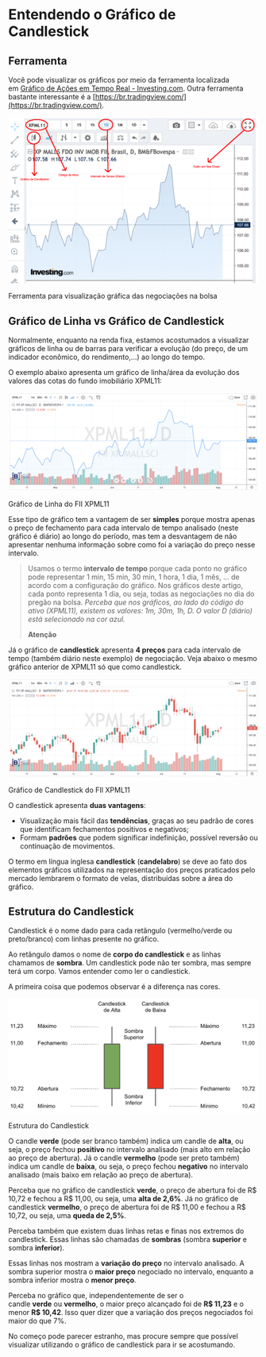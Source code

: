 # Entendendo o Gráfico de Candlestick

## Ferramenta

Você pode visualizar os gráficos por meio da ferramenta localizada em [Gráfico de Ações em Tempo Real - Investing.com](https://br.investing.com/charts/stocks-charts). Outra ferramenta bastante interessante é a [https://br.tradingview.com/](https://br.tradingview.com/).

![](https://github.com/jppreti/documents/blob/main/investimento/images/Ferramenta-Grafica.png?fit=750%2C501)

Ferramenta para visualização gráfica das negociações na bolsa

## Gráfico de Linha vs Gráfico de Candlestick

Normalmente, enquanto na renda fixa, estamos acostumados a visualizar gráficos de linha ou de barras para verificar a evolução (do preço, de um indicador econômico, do rendimento,…) ao longo do tempo.

O exemplo abaixo apresenta um gráfico de linha/área da evolução dos valores das cotas do fundo imobiliário XPML11:

![](https://github.com/jppreti/documents/blob/main/investimento/images/XPML11.png?fit=750%2C298)

Gráfico de Linha do FII XPML11

Esse tipo de gráfico tem a vantagem de ser **simples** porque mostra apenas o preço de fechamento para cada intervalo de tempo analisado (neste gráfico é diário) ao longo do período, mas tem a desvantagem de não apresentar nenhuma informação sobre como foi a variação do preço nesse intervalo.

> Usamos o termo **intervalo de tempo** porque cada ponto no gráfico pode representar 1 min, 15 min, 30 min, 1 hora, 1 dia, 1 mês, … de acordo com a configuração do gráfico. Nos gráficos deste artigo, cada ponto representa 1 dia, ou seja, todas as negociações no dia do pregão na bolsa. *Perceba que nos gráficos, ao lado do código do ativo (XPML11), existem os valores: 1m, 30m, 1h, D. O valor D (diário) está selecionado na cor azul.*
> 
> **Atenção**

Já o gráfico de **candlestick** apresenta **4 preços** para cada intervalo de tempo (também diário neste exemplo) de negociação. Veja abaixo o mesmo gráfico anterior de XPML11 só que como candlestick.

![](https://github.com/jppreti/documents/blob/main/investimento/images/XPML11Candle.png?fit=750%2C297)

Gráfico de Candlestick do FII XPML11

O candlestick apresenta **duas vantagens**:

- Visualização mais fácil das **tendências**, graças ao seu padrão de cores que identificam fechamentos positivos e negativos;
- Formam **padrões** que podem significar indefinição, possível reversão ou continuação de movimentos.

O termo em língua inglesa **candlestick** (**candelabro**) se deve ao fato dos elementos gráficos utilizados na representação dos preços praticados pelo mercado lembrarem o formato de velas, distribuídas sobre a área do gráfico.

## Estrutura do Candlestick

Candlestick é o nome dado para cada retângulo (vermelho/verde ou preto/branco) com linhas presente no gráfico.

Ao retângulo damos o nome de **corpo do candlestick** e as linhas chamamos de **sombra**. Um candlestick pode não ter sombra, mas sempre terá um corpo. Vamos entender como ler o candlestick.

A primeira coisa que podemos observar é a diferença nas cores.

![](https://github.com/jppreti/documents/blob/main/investimento/images/Candlestick.png?fit=750%2C346)

Estrutura do Candlestick

O candle **verde** (pode ser branco também) indica um candle de **alta**, ou seja, o preço fechou **positivo** no intervalo analisado (mais alto em relação ao preço de abertura). Já o candle **vermelho** (pode ser preto também) indica um candle de **baixa**, ou seja, o preço fechou **negativo** no intervalo analisado (mais baixo em relação ao preço de abertura).

Perceba que no gráfico de candlestick **verde**, o preço de abertura foi de R$ 10,72 e fechou a R$ 11,00, ou seja, uma **alta de 2,6%**. Já no gráfico de candlestick **vermelho**, o preço de abertura foi de R$ 11,00 e fechou a R$ 10,72, ou seja, uma **queda de 2,5%**.

Perceba também que existem duas linhas retas e finas nos extremos do candlestick. Essas linhas são chamadas de **sombras** (sombra **superior** e sombra **inferior**).

Essas linhas nos mostram a **variação do preço** no intervalo analisado. A sombra superior mostra o **maior preço** negociado no intervalo, enquanto a sombra inferior mostra o **menor preço**.

Perceba no gráfico que, independentemente de ser o candle **verde** ou **vermelho**, o maior preço alcançado foi de **R$ 11,23** e o menor **R$ 10,42**. Isso quer dizer que a variação dos preços negociados foi maior do que 7%.

No começo pode parecer estranho, mas procure sempre que possível visualizar utilizando o gráfico de candlestick para ir se acostumando.
